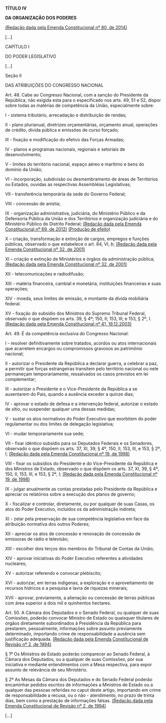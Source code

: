 **TÍTULO IV**

**DA ORGANIZAÇÃO DOS PODERES**

[(Redação dada pela Emenda Constitucional nº 80, de 2014)](http://www.planalto.gov.br/ccivil_03/constituicao/Emendas/Emc/emc80.htm#art1)



[…]

CAPÍTULO I

DO PODER LEGISLATIVO

[…]

Seção II

DAS ATRIBUIÇÕES DO CONGRESSO NACIONAL

Art. 48. Cabe ao Congresso Nacional, com a sanção do Presidente da República, não exigida esta para o especificado nos arts. 49, 51 e 52, dispor sobre todas as matérias de competência da União, especialmente sobre:

I - sistema tributário, arrecadação e distribuição de rendas;

II - plano plurianual, diretrizes orçamentárias, orçamento anual, operações de crédito, dívida pública e emissões de curso forçado;

III - fixação e modificação do efetivo das Forças Armadas;

IV - planos e programas nacionais, regionais e setoriais de desenvolvimento;

V - limites do território nacional, espaço aéreo e marítimo e bens do domínio da União;

VI - incorporação, subdivisão ou desmembramento de áreas de Territórios ou Estados, ouvidas as respectivas Assembléias Legislativas;

VII - transferência temporária da sede do Governo Federal;

VIII - concessão de anistia;

IX - organização administrativa, judiciária, do Ministério Público e da Defensoria Pública da União e dos Territórios e organização judiciária e do Ministério Público do Distrito Federal;      [(Redação dada pela Emenda Constitucional nº 69, de 2012)](http://www.planalto.gov.br/ccivil_03/constituicao/Emendas/Emc/emc69.htm#art1) [(Produção de efeito)](http://www.planalto.gov.br/ccivil_03/constituicao/Emendas/Emc/emc69.htm#art4)

X – criação, transformação e extinção de cargos, empregos e funções públicas, observado o que estabelece o art. 84, VI, *b*;      [(Redação dada pela Emenda Constitucional nº 32, de 2001)](http://www.planalto.gov.br/ccivil_03/constituicao/Emendas/Emc/emc32.htm#art1)

XI – criação e extinção de Ministérios e órgãos da administração pública;       [(Redação dada pela Emenda Constitucional nº 32, de 2001)](http://www.planalto.gov.br/ccivil_03/constituicao/Emendas/Emc/emc32.htm#art1)

XII - telecomunicações e radiodifusão;

XIII - matéria financeira, cambial e monetária, instituições financeiras e suas operações;

XIV - moeda, seus limites de emissão, e montante da dívida mobiliária federal.

XV - fixação do subsídio dos Ministros do Supremo Tribunal Federal, observado o que dispõem os arts. 39, § 4º; 150, II; 153, III; e 153, § 2º, I.       [(Redação dada pela Emenda Constitucional nº 41, 19.12.2003)](http://www.planalto.gov.br/ccivil_03/constituicao/Emendas/Emc/emc41.htm#art1)

Art. 49. É da competência exclusiva do Congresso Nacional:

I - resolver definitivamente sobre tratados, acordos ou atos internacionais que acarretem encargos ou compromissos gravosos ao patrimônio nacional;

II - autorizar o Presidente da República a declarar guerra, a celebrar a paz, a permitir que forças estrangeiras transitem pelo território nacional ou nele permaneçam temporariamente, ressalvados os casos previstos em lei complementar;

III - autorizar o Presidente e o Vice-Presidente da República a se ausentarem do País, quando a ausência exceder a quinze dias;

IV - aprovar o estado de defesa e a intervenção federal, autorizar o estado de sítio, ou suspender qualquer uma dessas medidas;

V - sustar os atos normativos do Poder Executivo que exorbitem do poder regulamentar ou dos limites de delegação legislativa;

VI - mudar temporariamente sua sede;

VII - fixar idêntico subsídio para os Deputados Federais e os Senadores, observado o que dispõem os arts. 37, XI, 39, § 4º, 150, II, 153, III, e 153, § 2º, I;      [(Redação dada pela Emenda Constitucional nº 19, de 1998)](http://www.planalto.gov.br/ccivil_03/constituicao/Emendas/Emc/emc19.htm#art8)

VIII - fixar os subsídios do Presidente e do Vice-Presidente da República e dos Ministros de Estado, observado o que dispõem os arts. 37, XI, 39, § 4º, 150, II, 153, III, e 153, § 2º, I;     [(Redação dada pela Emenda Constitucional nº 19, de 1998)](http://www.planalto.gov.br/ccivil_03/constituicao/Emendas/Emc/emc19.htm#art8)

IX - julgar anualmente as contas prestadas pelo Presidente da República e apreciar os relatórios sobre a execução dos planos de governo;

X - fiscalizar e controlar, diretamente, ou por qualquer de suas Casas, os atos do Poder Executivo, incluídos os da administração indireta;

XI - zelar pela preservação de sua competência legislativa em face da atribuição normativa dos outros Poderes;

XII - apreciar os atos de concessão e renovação de concessão de emissoras de rádio e televisão;

XIII - escolher dois terços dos membros do Tribunal de Contas da União;

XIV - aprovar iniciativas do Poder Executivo referentes a atividades nucleares;

XV - autorizar referendo e convocar plebiscito;

XVI - autorizar, em terras indígenas, a exploração e o aproveitamento de recursos hídricos e a pesquisa e lavra de riquezas minerais;

XVII - aprovar, previamente, a alienação ou concessão de terras públicas com área superior a dois mil e quinhentos hectares.

Art. 50. A Câmara dos Deputados e o Senado Federal, ou qualquer de suas Comissões, poderão convocar Ministro de Estado ou quaisquer titulares de órgãos diretamente subordinados à Presidência da República para prestarem, pessoalmente, informações sobre assunto previamente determinado, importando crime de responsabilidade a ausência sem justificação adequada.      [(Redação dada pela Emenda Constitucional de Revisão nº 2, de 1994)](http://www.planalto.gov.br/ccivil_03/constituicao/Emendas/ECR/ecr2.htm#art50)

§ 1º Os Ministros de Estado poderão comparecer ao Senado Federal, à Câmara dos Deputados, ou a qualquer de suas Comissões, por sua iniciativa e mediante entendimentos com a Mesa respectiva, para expor assunto de relevância de seu Ministério.

§ 2º As Mesas da Câmara dos Deputados e do Senado Federal poderão encaminhar pedidos escritos de informações a Ministros de Estado ou a qualquer das pessoas referidas no caput deste artigo, importando em crime de responsabilidade a recusa, ou o não - atendimento, no prazo de trinta dias, bem como a prestação de informações falsas.     [(Redação dada pela Emenda Constitucional de Revisão nº 2, de 1994)](http://www.planalto.gov.br/ccivil_03/constituicao/Emendas/ECR/ecr2.htm#art50§2)

[…]
